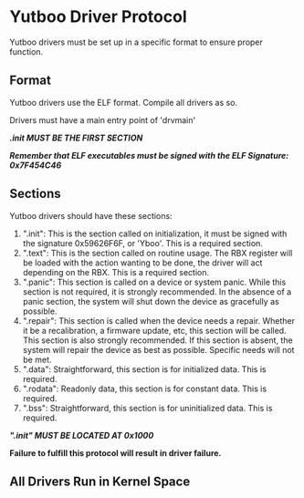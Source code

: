 # Yutboo Driver Protocol

Yutboo drivers must be set up in a specific format to ensure proper function.

## Format
Yutboo drivers use the ELF format. Compile all drivers as so.

Drivers must have a main entry point of 'drvmain'

***.init MUST BE THE FIRST SECTION***

***Remember that ELF executables must be signed with the ELF Signature: 0x7F454C46***

## Sections
Yutboo drivers should have these sections:

1. ".init": This is the section called on initialization, it must be signed with the signature 0x59626F6F, or 'Yboo'. This is a required section.
2. ".text": This is the section called on routine usage. The RBX register will be loaded with the action wanting to be done, the driver will act depending on the RBX. This is a required section.
3. ".panic": This section is called on a device or system panic. While this section is not required, it is strongly recommended. In the absence of a panic section, the system will shut down the device as gracefully as possible.
4. ".repair": This section is called when the device needs a repair. Whether it be a recalibration, a firmware update, etc, this section will be called. This section is also strongly recommended. If this section is absent, the system will repair the device as best as possible. Specific needs will not be met.
5. ".data": Straightforward, this section is for initialized data. This is required.
6. ".rodata": Readonly data, this section is for constant data. This is required.
7. ".bss": Straightforward, this section is for uninitialized data. This is required.

***".init" MUST BE LOCATED AT 0x1000***

**Failure to fulfill this protocol will result in driver failure.**
## All Drivers Run in Kernel Space